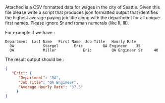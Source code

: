 Attached is a CSV formatted data for wages in the city of Seattle. Given this file please write a script that produces json formatted output that identifies the highest average paying job title along with the department for all unique first names. Please ignore Sr and roman numerals (like II, III).

For example if we have : 
```csv
Department	Last Name	First Name	Job Title	Hourly Rate
  QA	         Stargel	   Eric	        QA Engineer	   35
  QA	         Miller	           Eric	        QA Engineer Sr	   40
```
 

The result output should be : 
```json
{
   "Eric": {
      "Department": "QA",
      "Job Title": "QA Engineer",
      "Average Hourly Rate": "37.5"
     }
}
```